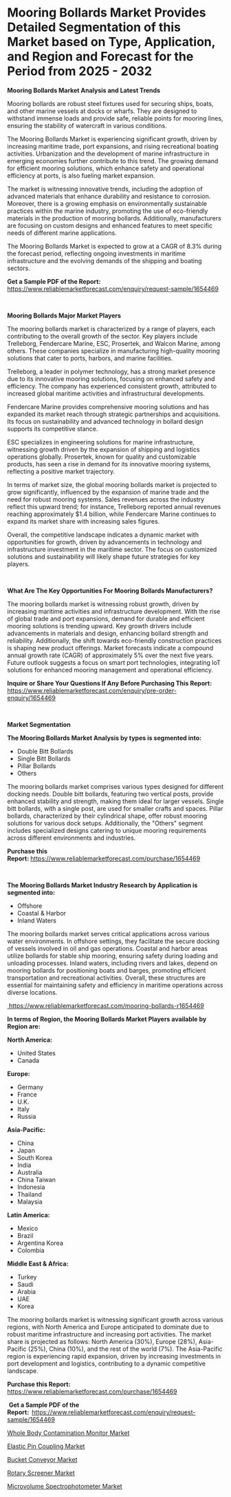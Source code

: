<p><h1>Mooring Bollards Market Provides Detailed Segmentation of this Market based on Type, Application, and Region and Forecast for the Period from 2025 - 2032</h1></p><p><strong>Mooring Bollards Market Analysis and Latest Trends</strong></p>
<p><p>Mooring bollards are robust steel fixtures used for securing ships, boats, and other marine vessels at docks or wharfs. They are designed to withstand immense loads and provide safe, reliable points for mooring lines, ensuring the stability of watercraft in various conditions.</p><p>The Mooring Bollards Market is experiencing significant growth, driven by increasing maritime trade, port expansions, and rising recreational boating activities. Urbanization and the development of marine infrastructure in emerging economies further contribute to this trend. The growing demand for efficient mooring solutions, which enhance safety and operational efficiency at ports, is also fueling market expansion.</p><p>The market is witnessing innovative trends, including the adoption of advanced materials that enhance durability and resistance to corrosion. Moreover, there is a growing emphasis on environmentally sustainable practices within the marine industry, promoting the use of eco-friendly materials in the production of mooring bollards. Additionally, manufacturers are focusing on custom designs and enhanced features to meet specific needs of different marine applications.</p><p>The Mooring Bollards Market is expected to grow at a CAGR of 8.3% during the forecast period, reflecting ongoing investments in maritime infrastructure and the evolving demands of the shipping and boating sectors.</p></p>
<p><strong>Get a Sample PDF of the Report:&nbsp;</strong> <a href="https://www.reliablemarketforecast.com/enquiry/request-sample/1654469?utm_campaign=1890&utm_medium=2&utm_source=Github&utm_content=ia&utm_term=11042025&utm_id=mooring-bollards">https://www.reliablemarketforecast.com/enquiry/request-sample/1654469</a></p>
<p>&nbsp;</p>
<p><strong>Mooring Bollards Major Market Players</strong></p>
<p><p>The mooring bollards market is characterized by a range of players, each contributing to the overall growth of the sector. Key players include Trelleborg, Fendercare Marine, ESC, Prosertek, and Walcon Marine, among others. These companies specialize in manufacturing high-quality mooring solutions that cater to ports, harbors, and marine facilities.</p><p>Trelleborg, a leader in polymer technology, has a strong market presence due to its innovative mooring solutions, focusing on enhanced safety and efficiency. The company has experienced consistent growth, attributed to increased global maritime activities and infrastructural developments.</p><p>Fendercare Marine provides comprehensive mooring solutions and has expanded its market reach through strategic partnerships and acquisitions. Its focus on sustainability and advanced technology in bollard design supports its competitive stance.</p><p>ESC specializes in engineering solutions for marine infrastructure, witnessing growth driven by the expansion of shipping and logistics operations globally. Prosertek, known for quality and customizable products, has seen a rise in demand for its innovative mooring systems, reflecting a positive market trajectory.</p><p>In terms of market size, the global mooring bollards market is projected to grow significantly, influenced by the expansion of marine trade and the need for robust mooring systems. Sales revenues across the industry reflect this upward trend; for instance, Trelleborg reported annual revenues reaching approximately $1.4 billion, while Fendercare Marine continues to expand its market share with increasing sales figures.</p><p>Overall, the competitive landscape indicates a dynamic market with opportunities for growth, driven by advancements in technology and infrastructure investment in the maritime sector. The focus on customized solutions and sustainability will likely shape future strategies for key players.</p></p>
<p>&nbsp;</p>
<p><strong>What Are The Key Opportunities For Mooring Bollards Manufacturers?</strong></p>
<p><p>The mooring bollards market is witnessing robust growth, driven by increasing maritime activities and infrastructure development. With the rise of global trade and port expansions, demand for durable and efficient mooring solutions is trending upward. Key growth drivers include advancements in materials and design, enhancing bollard strength and reliability. Additionally, the shift towards eco-friendly construction practices is shaping new product offerings. Market forecasts indicate a compound annual growth rate (CAGR) of approximately 5% over the next five years. Future outlook suggests a focus on smart port technologies, integrating IoT solutions for enhanced mooring management and operational efficiency.</p></p>
<p><strong>Inquire or Share Your Questions If Any Before Purchasing This Report:</strong> <a href="https://www.reliablemarketforecast.com/enquiry/pre-order-enquiry/1654469?utm_campaign=1890&utm_medium=2&utm_source=Github&utm_content=ia&utm_term=11042025&utm_id=mooring-bollards">https://www.reliablemarketforecast.com/enquiry/pre-order-enquiry/1654469</a></p>
<p>&nbsp;</p>
<p><strong>Market Segmentation</strong></p>
<p><strong>The Mooring Bollards Market Analysis by types is segmented into:</strong></p>
<p><ul><li>Double Bitt Bollards</li><li>Single Bitt Bollards</li><li>Pillar Bollards</li><li>Others</li></ul></p>
<p><p>The mooring bollards market comprises various types designed for different docking needs. Double bitt bollards, featuring two vertical posts, provide enhanced stability and strength, making them ideal for larger vessels. Single bitt bollards, with a single post, are used for smaller crafts and spaces. Pillar bollards, characterized by their cylindrical shape, offer robust mooring solutions for various dock setups. Additionally, the "Others" segment includes specialized designs catering to unique mooring requirements across different environments and industries.</p></p>
<p><strong>Purchase this Report:&nbsp;</strong><a href="https://www.reliablemarketforecast.com/purchase/1654469?utm_campaign=1890&utm_medium=2&utm_source=Github&utm_content=ia&utm_term=11042025&utm_id=mooring-bollards">https://www.reliablemarketforecast.com/purchase/1654469</a></p>
<p>&nbsp;</p>
<p><strong>The Mooring Bollards Market Industry Research by Application is segmented into:</strong></p>
<p><ul><li>Offshore</li><li>Coastal & Harbor</li><li>Inland Waters</li></ul></p>
<p><p>The mooring bollards market serves critical applications across various water environments. In offshore settings, they facilitate the secure docking of vessels involved in oil and gas operations. Coastal and harbor areas utilize bollards for stable ship mooring, ensuring safety during loading and unloading processes. Inland waters, including rivers and lakes, depend on mooring bollards for positioning boats and barges, promoting efficient transportation and recreational activities. Overall, these structures are essential for maintaining safety and efficiency in maritime operations across diverse locations.</p></p>
<p><a href="https://www.reliablemarketforecast.com/mooring-bollards-r1654469?utm_campaign=1890&utm_medium=2&utm_source=Github&utm_content=ia&utm_term=11042025&utm_id=mooring-bollards">&nbsp;https://www.reliablemarketforecast.com/mooring-bollards-r1654469</a></p>
<p><strong>In terms of Region, the Mooring Bollards Market Players available by Region are:</strong></p>
<p>
    <p> <strong> North America: </strong>
        <ul>
            <li>United States</li>
            <li>Canada</li>
        </ul>
        </p> 
    <p> <strong> Europe: </strong>
        <ul>
            <li>Germany</li>
            <li>France</li>
            <li>U.K.</li>
            <li>Italy</li>
            <li>Russia</li>
        </ul>
        </p> 
    <p> <strong> Asia-Pacific: </strong>
        <ul>
            <li>China</li>
            <li>Japan</li>
            <li>South Korea</li>
            <li>India</li>
            <li>Australia</li>
            <li>China Taiwan</li>
            <li>Indonesia</li>
            <li>Thailand</li>
            <li>Malaysia</li>
        </ul>
        </p> 
    <p> <strong> Latin America: </strong>
        <ul>
            <li>Mexico</li>
            <li>Brazil</li>
            <li>Argentina Korea</li>
            <li>Colombia</li>
        </ul>
        </p> 
    <p> <strong> Middle East & Africa: </strong>
        <ul>
            <li>Turkey</li>
            <li>Saudi</li>
            <li>Arabia</li>
            <li>UAE</li>
            <li>Korea</li>
        </ul>
    </p>
    </p>
<p><p>The mooring bollards market is witnessing significant growth across various regions, with North America and Europe anticipated to dominate due to robust maritime infrastructure and increasing port activities. The market share is projected as follows: North America (30%), Europe (28%), Asia-Pacific (25%), China (10%), and the rest of the world (7%). The Asia-Pacific region is experiencing rapid expansion, driven by increasing investments in port development and logistics, contributing to a dynamic competitive landscape.</p></p>
<p><strong>Purchase this Report: </strong><a href="https://www.reliablemarketforecast.com/purchase/1654469?utm_campaign=1890&utm_medium=2&utm_source=Github&utm_content=ia&utm_term=11042025&utm_id=mooring-bollards">https://www.reliablemarketforecast.com/purchase/1654469</a></p>
<p>&nbsp;<strong>Get a Sample PDF of the Report:&nbsp;&nbsp;</strong><a href="https://www.reliablemarketforecast.com/enquiry/request-sample/1654469?utm_campaign=1890&utm_medium=2&utm_source=Github&utm_content=ia&utm_term=11042025&utm_id=mooring-bollards">https://www.reliablemarketforecast.com/enquiry/request-sample/1654469</a></p>
<p><strong></strong></p>
<p><p><a href="https://github.com/dukawashviro/Market-Research-Report-List-1/blob/main/whole-body-contamination-monitor-market.md?utm_campaign=1890&utm_medium=2&utm_source=Github&utm_content=ia&utm_term=11042025&utm_id=mooring-bollards">Whole Body Contamination Monitor Market</a></p><p><a href="https://github.com/rembaentin6f/Market-Research-Report-List-1/blob/main/elastic-pin-coupling-market.md?utm_campaign=1890&utm_medium=2&utm_source=Github&utm_content=ia&utm_term=11042025&utm_id=mooring-bollards">Elastic Pin Coupling Market</a></p><p><a href="https://github.com/tineamonaya/Market-Research-Report-List-1/blob/main/bucket-conveyor-market.md?utm_campaign=1890&utm_medium=2&utm_source=Github&utm_content=ia&utm_term=11042025&utm_id=mooring-bollards">Bucket Conveyor Market</a></p><p><a href="https://github.com/koopalujale2/Market-Research-Report-List-1/blob/main/rotary-screener-market.md?utm_campaign=1890&utm_medium=2&utm_source=Github&utm_content=ia&utm_term=11042025&utm_id=mooring-bollards">Rotary Screener Market</a></p><p><a href="https://github.com/molayrabeta/Market-Research-Report-List-1/blob/main/microvolume-spectrophotometer-market.md?utm_campaign=1890&utm_medium=2&utm_source=Github&utm_content=ia&utm_term=11042025&utm_id=mooring-bollards">Microvolume Spectrophotometer Market</a></p></p>